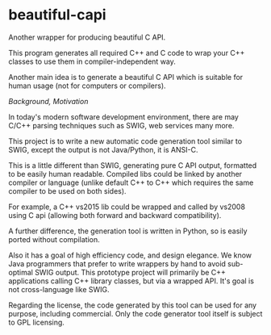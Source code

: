 # beautiful-capi
Another wrapper for producing beautiful C API.

This program generates all required C++ and C code to wrap
your C++ classes to use them in compiler-independent way.

Another main idea is to generate a beautiful C API
which is suitable for human usage (not for computers or compilers).

*Background, Motivation*

In  today's  modern  software  development  environment, there are may
C/C++ parsing techniques such as SWIG, web services many more.

This  project is to write a new automatic code generation tool similar
to SWIG, except the output is not Java/Python, it is ANSI-C.

This is a little different than SWIG, generating pure C API output, formatted to be easily human readable.
Compiled  libs could be linked by another compiler or language (unlike
default C++ to C++ which requires the same compiler to be used on both
sides).

For  example, a C++  vs2015  lib  could be wrapped and called by vs2008
using C api (allowing both forward and backward compatibility).

A further difference, the generation tool is written in Python, so is easily ported without compilation.

Also  it  has  a goal of high efficiency code, and design elegance. We
know  Java  programmers that prefer to write wrappers by hand to avoid
sub-optimal SWIG output. This prototype project will primarily be C++ applications calling C++ library classes, but via a wrapped API.
It's goal is not cross-language like SWIG.

Regarding the license, the code generated by this tool can be used for any purpose, including commercial.
Only the code generator tool itself is subject to GPL licensing.

